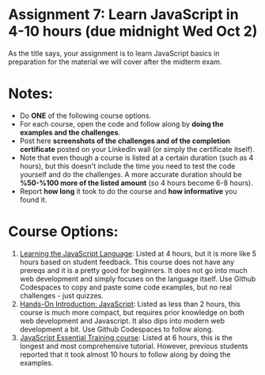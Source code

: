 # Assignment 7: Learn JavaScript in 4-10 hours (due midnight Wed Oct 2) 

As the title says, your assignment is to learn JavaScript basics in preparation for the material we will cover after the midterm exam.

# Notes:

* Do **ONE** of the following course options.
* For each course, open the code and follow along by **doing the examples and the challenges**.
* Post here **screenshots of the challenges and of the completion certificate** posted on your LinkedIn wall (or simply the certificate itself).
* Note that even though a course is listed at a certain duration (such as 4 hours), but this doesn't include the time you need to test the code yourself and do the challenges. A more accurate duration should be **%50-%100 more of the listed amount** (so 4 hours become 6-8 hours).
* Report **how long** it took to do the course and **how informative** you found it.

# Course Options:

1. [Learning the JavaScript Language](https://www.linkedin.com/learning/learning-the-javascript-language-22309208): Listed at 4 hours, but it is more like 5 hours based on student feedback. This course does not have any prereqs and it is a pretty good for beginners. It does not go into much web development and simply focuses on the language itself. Use Github Codespaces to copy and paste some code examples, but no real challenges - just quizzes.
2. [Hands-On Introduction: JavaScript](https://www.linkedin.com/learning/hands-on-introduction-javascript/): Listed as less than 2 hours, this course is much more compact, but requires prior knowledge on both web development and Javascript. It also dips into modern web development a bit. Use Github Codespaces to follow along.
3. [JavaScript Essential Training course](https://www.linkedin.com/learning/javascript-essential-training/): Listed at 6 hours, this is the longest and most comprehensive tutorial. However, previous students reported that it took almost 10 hours to follow along by doing the examples.
